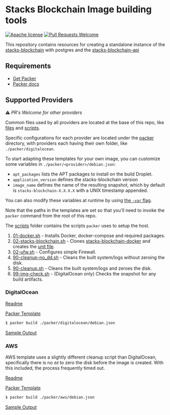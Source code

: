 # Stacks Blockchain Image building tools

[![Apache license](https://img.shields.io/badge/license-Apache%202.0-blue.svg)](LICENSE)
[![Pull Requests Welcome](https://img.shields.io/badge/PRs-welcome-brightgreen.svg?style=flat)](http://makeapullrequest.com)

This repository contains resources for creating a standalone instance of the [stacks-blockchain](https://github.com/stacks-network/stacks-blockchain) with postgres and the [stacks-blockchain-api](https://github.com/hirosystems/stacks-blockchain-api)

## Requirements

- [Get Packer](https://www.packer.io/downloads.html)
- [Packer docs](https://www.packer.io/docs/index.html)

## Supported Providers

⚠️ _PR's Welcome for other providers_

Common files used by all providers are located at the base of this repo, like [files](./files) and [scripts](./scripts).

Specific configurations for each provider are located under the [packer](./packer) directory, with providers each having their own folder, like `./packer/digitalocean`.

To start adapting these templates for your own image, you can customize some variables in `./packer/<provider>/debian.json`:

- `apt_packages` lists the APT packages to install on the build Droplet.
- `application_version` defines the stacks-blockchain version
- `image_name` defines the name of the resulting snapshot, which by default is `stacks-blockchain-X.X.X.X` with a UNIX timestamp appended.

You can also modify these variables at runtime by using [the `-var` flag](https://www.packer.io/docs/templates/user-variables.html#setting-variables).

Note that the paths in the templates are set so that you'll need to invoke the `packer` command from the root of this repo.

The [scripts](./scripts) folder contains the scripts `packer` uses to setup the host.

1. [01-docker.sh](./scripts/01-docker.sh) - Installs Docker, docker-compose and required packages.
2. [02-stacks-blockchain.sh](./scripts/02-stacks-blockchain.sh) - Clones [stacks-blockchain-docker](https://github.com/stacks-network/stacks-blockchain-docker) and creates the [unit file](./files/etc/systemd/system/stacks.service).
3. [02-ufw.sh](./scripts/02-ufw.sh) - Configures simple Firewall.
4. [90-cleanup-no_dd.sh](./scripts/90-cleanup-no_dd.sh) - Cleans the built system/logs without zeroing the disk.
5. [90-cleanup.sh](./scripts/90-cleanup.sh) - Cleans the built system/logs and zeroes the disk.
6. [99-img-check.sh](./scripts/99-img-check.sh) - (DigitalOcean only) Checks the snapshot for any build artifacts.

### DigitalOcean

[Readme](./packer/digitalocean/Readme.md)

[Packer Template](./packer/digitalocean/debian.json)

```bash
$ packer build ./packer/digitalocean/debian.json
```

[Sample Output](./packer/digitalocean/Readme.md#sample-output)

### AWS

AWS template uses a slightly different cleanup script than DigitalOcean, specifically there is no `dd` to zero the disk before the image is created. With this included, the process frequently timed out.

[Readme](./packer/aws/Readme.md)

[Packer Template](./packer/aws/debian.json)

```bash
$ packer build ./packer/aws/debian.json
```

[Sample Output](./packer/aws/Readme.md#sample-output)

